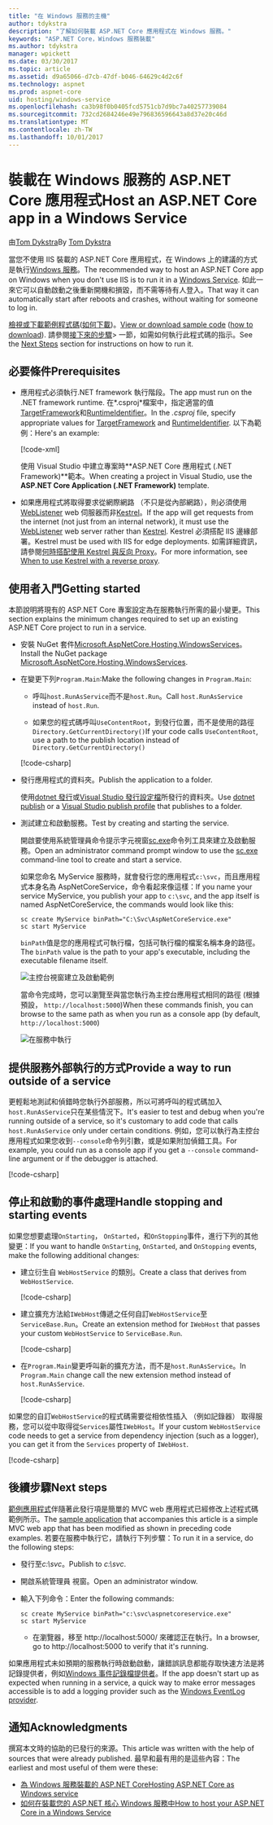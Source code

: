 ```yaml
---
title: "在 Windows 服務的主機"
author: tdykstra
description: "了解如何裝載 ASP.NET Core 應用程式在 Windows 服務。"
keywords: "ASP.NET Core，Windows 服務裝載"
ms.author: tdykstra
manager: wpickett
ms.date: 03/30/2017
ms.topic: article
ms.assetid: d9a65066-d7cb-47df-b046-64629c4d2c6f
ms.technology: aspnet
ms.prod: aspnet-core
uid: hosting/windows-service
ms.openlocfilehash: ca3b98f0b0405fcd5751cb7d9bc7a40257739084
ms.sourcegitcommit: 732cd2684246e49e796836596643a8d37e20c46d
ms.translationtype: MT
ms.contentlocale: zh-TW
ms.lasthandoff: 10/01/2017
---
```

# <a name="host-an-aspnet-core-app-in-a-windows-service"></a><span data-ttu-id="fb42a-104">裝載在 Windows 服務的 ASP.NET Core 應用程式</span><span class="sxs-lookup"><span data-stu-id="fb42a-104">Host an ASP.NET Core app in a Windows Service</span></span>

<span data-ttu-id="fb42a-105">由[Tom Dykstra](https://github.com/tdykstra)</span><span class="sxs-lookup"><span data-stu-id="fb42a-105">By [Tom Dykstra](https://github.com/tdykstra)</span></span>

<span data-ttu-id="fb42a-106">當您不使用 IIS 裝載的 ASP.NET Core 應用程式，在 Windows 上的建議的方式是執行[Windows 服務](https://docs.microsoft.com/dotnet/framework/windows-services/introduction-to-windows-service-applications)。</span><span class="sxs-lookup"><span data-stu-id="fb42a-106">The recommended way to host an ASP.NET Core app on Windows when you don't use IIS is to run it in a [Windows Service](https://docs.microsoft.com/dotnet/framework/windows-services/introduction-to-windows-service-applications).</span></span> <span data-ttu-id="fb42a-107">如此一來它可以自動啟動之後重新開機和損毀，而不需等待有人登入。</span><span class="sxs-lookup"><span data-stu-id="fb42a-107">That way it can automatically start after reboots and crashes, without waiting for someone to log in.</span></span>

<span data-ttu-id="fb42a-108">[檢視或下載範例程式碼](https://github.com/aspnet/Docs/tree/master/aspnetcore/hosting/windows-service/sample)([如何下載](xref:tutorials/index#how-to-download-a-sample))。</span><span class="sxs-lookup"><span data-stu-id="fb42a-108">[View or download sample code](https://github.com/aspnet/Docs/tree/master/aspnetcore/hosting/windows-service/sample) ([how to download](xref:tutorials/index#how-to-download-a-sample)).</span></span> <span data-ttu-id="fb42a-109">請參閱[接下來的步驟](#next-steps)> 一節，如需如何執行此程式碼的指示。</span><span class="sxs-lookup"><span data-stu-id="fb42a-109">See the [Next Steps](#next-steps) section for instructions on how to run it.</span></span>

## <a name="prerequisites"></a><span data-ttu-id="fb42a-110">必要條件</span><span class="sxs-lookup"><span data-stu-id="fb42a-110">Prerequisites</span></span>

* <span data-ttu-id="fb42a-111">應用程式必須執行.NET framework 執行階段。</span><span class="sxs-lookup"><span data-stu-id="fb42a-111">The app must run on the .NET framework runtime.</span></span>  <span data-ttu-id="fb42a-112">在*.csproj*檔案中，指定適當的值[TargetFramework](https://docs.microsoft.com/nuget/schema/target-frameworks)和[RuntimeIdentifier](https://docs.microsoft.com/dotnet/articles/core/rid-catalog)。</span><span class="sxs-lookup"><span data-stu-id="fb42a-112">In the *.csproj* file, specify appropriate values for [TargetFramework](https://docs.microsoft.com/nuget/schema/target-frameworks) and [RuntimeIdentifier](https://docs.microsoft.com/dotnet/articles/core/rid-catalog).</span></span> <span data-ttu-id="fb42a-113">以下為範例：</span><span class="sxs-lookup"><span data-stu-id="fb42a-113">Here's an example:</span></span>

  [!code-xml[](windows-service/sample/AspNetCoreService.csproj?range=3-6)]

  <span data-ttu-id="fb42a-114">使用 Visual Studio 中建立專案時**ASP.NET Core 應用程式 (.NET Framework)**範本。</span><span class="sxs-lookup"><span data-stu-id="fb42a-114">When creating a project in Visual Studio, use the **ASP.NET Core Application (.NET Framework)** template.</span></span>

* <span data-ttu-id="fb42a-115">如果應用程式將取得要求從網際網路 （不只是從內部網路），則必須使用[WebListener](xref:fundamentals/servers/weblistener) web 伺服器而非[Kestrel](xref:fundamentals/servers/kestrel)。</span><span class="sxs-lookup"><span data-stu-id="fb42a-115">If the app will get requests from the internet (not just from an internal network), it must use the [WebListener](xref:fundamentals/servers/weblistener) web server rather than [Kestrel](xref:fundamentals/servers/kestrel).</span></span>  <span data-ttu-id="fb42a-116">Kestrel 必須搭配 IIS 邊緣部署。</span><span class="sxs-lookup"><span data-stu-id="fb42a-116">Kestrel must be used with IIS for edge deployments.</span></span>  <span data-ttu-id="fb42a-117">如需詳細資訊，請參閱[何時搭配使用 Kestrel 與反向 Proxy](xref:fundamentals/servers/kestrel#when-to-use-kestrel-with-a-reverse-proxy)。</span><span class="sxs-lookup"><span data-stu-id="fb42a-117">For more information, see [When to use Kestrel with a reverse proxy](xref:fundamentals/servers/kestrel#when-to-use-kestrel-with-a-reverse-proxy).</span></span>

## <a name="getting-started"></a><span data-ttu-id="fb42a-118">使用者入門</span><span class="sxs-lookup"><span data-stu-id="fb42a-118">Getting started</span></span>

<span data-ttu-id="fb42a-119">本節說明將現有的 ASP.NET Core 專案設定為在服務執行所需的最小變更。</span><span class="sxs-lookup"><span data-stu-id="fb42a-119">This section explains the minimum changes required to set up an existing ASP.NET Core project to run in a service.</span></span>

* <span data-ttu-id="fb42a-120">安裝 NuGet 套件[Microsoft.AspNetCore.Hosting.WindowsServices](https://www.nuget.org/packages/Microsoft.AspNetCore.Hosting.WindowsServices/)。</span><span class="sxs-lookup"><span data-stu-id="fb42a-120">Install the NuGet package [Microsoft.AspNetCore.Hosting.WindowsServices](https://www.nuget.org/packages/Microsoft.AspNetCore.Hosting.WindowsServices/).</span></span>

* <span data-ttu-id="fb42a-121">在變更下列`Program.Main`:</span><span class="sxs-lookup"><span data-stu-id="fb42a-121">Make the following changes in `Program.Main`:</span></span>
  
  * <span data-ttu-id="fb42a-122">呼叫`host.RunAsService`而不是`host.Run`。</span><span class="sxs-lookup"><span data-stu-id="fb42a-122">Call `host.RunAsService` instead of `host.Run`.</span></span>
  
  * <span data-ttu-id="fb42a-123">如果您的程式碼呼叫`UseContentRoot`，到發行位置，而不是使用的路徑`Directory.GetCurrentDirectory()`</span><span class="sxs-lookup"><span data-stu-id="fb42a-123">If your code calls `UseContentRoot`, use a path to the publish location instead of `Directory.GetCurrentDirectory()`</span></span> 
  
  [!code-csharp[](windows-service/sample/Program.cs?name=ServiceOnly&highlight=3-4,8,14)]

* <span data-ttu-id="fb42a-124">發行應用程式的資料夾。</span><span class="sxs-lookup"><span data-stu-id="fb42a-124">Publish the application to a folder.</span></span>

  <span data-ttu-id="fb42a-125">使用[dotnet 發行](https://docs.microsoft.com/dotnet/articles/core/tools/dotnet-publish)或[Visual Studio 發行設定檔](xref:publishing/web-publishing-vs)所發行的資料夾。</span><span class="sxs-lookup"><span data-stu-id="fb42a-125">Use [dotnet publish](https://docs.microsoft.com/dotnet/articles/core/tools/dotnet-publish) or a [Visual Studio publish profile](xref:publishing/web-publishing-vs) that publishes to a folder.</span></span>

* <span data-ttu-id="fb42a-126">測試建立和啟動服務。</span><span class="sxs-lookup"><span data-stu-id="fb42a-126">Test by creating and starting the service.</span></span>

  <span data-ttu-id="fb42a-127">開啟要使用系統管理員命令提示字元視窗[sc.exe](https://technet.microsoft.com/library/bb490995)命令列工具來建立及啟動服務。</span><span class="sxs-lookup"><span data-stu-id="fb42a-127">Open an administrator command prompt window to use the [sc.exe](https://technet.microsoft.com/library/bb490995) command-line tool to create and start a service.</span></span>  
  
  <span data-ttu-id="fb42a-128">如果您命名 MyService 服務時，就會發行您的應用程式`c:\svc`，而且應用程式本身名為 AspNetCoreService，命令看起來像這樣：</span><span class="sxs-lookup"><span data-stu-id="fb42a-128">If you name your service MyService, you publish your app to `c:\svc`, and the app itself is named AspNetCoreService, the commands would look like this:</span></span>

  ```console
  sc create MyService binPath="C:\Svc\AspNetCoreService.exe"
  sc start MyService
  ```
  <span data-ttu-id="fb42a-129">`binPath`值是您的應用程式可執行檔，包括可執行檔的檔案名稱本身的路徑。</span><span class="sxs-lookup"><span data-stu-id="fb42a-129">The `binPath` value is the path to your app's executable, including the executable filename itself.</span></span>

  ![主控台視窗建立及啟動範例](windows-service/_static/create-start.png)

  <span data-ttu-id="fb42a-131">當命令完成時，您可以瀏覽至與當您執行為主控台應用程式相同的路徑 (根據預設， `http://localhost:5000`)</span><span class="sxs-lookup"><span data-stu-id="fb42a-131">When these commands finish, you can browse to the same path as when you run as a console app (by default, `http://localhost:5000`)</span></span>

  ![在服務中執行](windows-service/_static/running-in-service.png)


## <a name="provide-a-way-to-run-outside-of-a-service"></a><span data-ttu-id="fb42a-133">提供服務外部執行的方式</span><span class="sxs-lookup"><span data-stu-id="fb42a-133">Provide a way to run outside of a service</span></span>

<span data-ttu-id="fb42a-134">更輕鬆地測試和偵錯時您執行外部服務，所以可將呼叫的程式碼加入`host.RunAsService`只在某些情況下。</span><span class="sxs-lookup"><span data-stu-id="fb42a-134">It's easier to test and debug when you're running outside of a service, so it's customary to add code that calls `host.RunAsService` only under certain conditions.</span></span>  <span data-ttu-id="fb42a-135">例如，您可以執行為主控台應用程式如果您收到`--console`命令列引數，或是如果附加偵錯工具。</span><span class="sxs-lookup"><span data-stu-id="fb42a-135">For example, you could run as a console app if you get a `--console` command-line argument or if the debugger is attached.</span></span>

[!code-csharp[](windows-service/sample/Program.cs?name=ServiceOrConsole)]

## <a name="handle-stopping-and-starting-events"></a><span data-ttu-id="fb42a-136">停止和啟動的事件處理</span><span class="sxs-lookup"><span data-stu-id="fb42a-136">Handle stopping and starting events</span></span>

<span data-ttu-id="fb42a-137">如果您想要處理`OnStarting`， `OnStarted`，和`OnStopping`事件，進行下列的其他變更：</span><span class="sxs-lookup"><span data-stu-id="fb42a-137">If you want to handle `OnStarting`, `OnStarted`, and `OnStopping` events, make the following additional changes:</span></span>

* <span data-ttu-id="fb42a-138">建立衍生自 `WebHostService` 的類別。</span><span class="sxs-lookup"><span data-stu-id="fb42a-138">Create a class that derives from `WebHostService`.</span></span>

  [!code-csharp[](windows-service/sample/CustomWebHostService.cs?name=NoLogging)]

* <span data-ttu-id="fb42a-139">建立擴充方法給`IWebHost`傳遞之任何自訂`WebHostService`至`ServiceBase.Run`。</span><span class="sxs-lookup"><span data-stu-id="fb42a-139">Create an extension method for `IWebHost` that passes your custom `WebHostService` to `ServiceBase.Run`.</span></span>

  [!code-csharp[](windows-service/sample/WebHostServiceExtensions.cs?name=ExtensionsClass)]

* <span data-ttu-id="fb42a-140">在`Program.Main`變更呼叫新的擴充方法，而不是`host.RunAsService`。</span><span class="sxs-lookup"><span data-stu-id="fb42a-140">In `Program.Main` change call the new extension method instead of `host.RunAsService`.</span></span>

  [!code-csharp[](windows-service/sample/Program.cs?name=HandleStopStart&highlight=26)]

<span data-ttu-id="fb42a-141">如果您的自訂`WebHostService`的程式碼需要從相依性插入 （例如記錄器） 取得服務，您可以從中取得從`Services`屬性`IWebHost`。</span><span class="sxs-lookup"><span data-stu-id="fb42a-141">If your custom `WebHostService` code needs to get a service from dependency injection (such as a logger), you can get it from the `Services` property of `IWebHost`.</span></span>

[!code-csharp[](windows-service/sample/CustomWebHostService.cs?name=Logging&highlight=7)]

## <a name="next-steps"></a><span data-ttu-id="fb42a-142">後續步驟</span><span class="sxs-lookup"><span data-stu-id="fb42a-142">Next steps</span></span>

<span data-ttu-id="fb42a-143">[範例應用程式](https://github.com/aspnet/Docs/tree/master/aspnetcore/hosting/windows-service/sample)伴隨著此發行項是簡單的 MVC web 應用程式已經修改上述程式碼範例所示。</span><span class="sxs-lookup"><span data-stu-id="fb42a-143">The [sample application](https://github.com/aspnet/Docs/tree/master/aspnetcore/hosting/windows-service/sample) that accompanies this article is a simple MVC web app that has been modified as shown in preceding code examples.</span></span>  <span data-ttu-id="fb42a-144">若要在服務中執行它，請執行下列步驟：</span><span class="sxs-lookup"><span data-stu-id="fb42a-144">To run it in a service, do the following steps:</span></span>

* <span data-ttu-id="fb42a-145">發行至*c:\svc*。</span><span class="sxs-lookup"><span data-stu-id="fb42a-145">Publish to *c:\svc*.</span></span>

* <span data-ttu-id="fb42a-146">開啟系統管理員 視窗。</span><span class="sxs-lookup"><span data-stu-id="fb42a-146">Open an administrator window.</span></span>

* <span data-ttu-id="fb42a-147">輸入下列命令：</span><span class="sxs-lookup"><span data-stu-id="fb42a-147">Enter the following commands:</span></span>

  ```console
  sc create MyService binPath="c:\svc\aspnetcoreservice.exe"
  sc start MyService
  ```

  * <span data-ttu-id="fb42a-148">在瀏覽器，移至 http://localhost:5000/ 來確認正在執行。</span><span class="sxs-lookup"><span data-stu-id="fb42a-148">In a browser, go to http://localhost:5000 to verify that it's running.</span></span>

<span data-ttu-id="fb42a-149">如果應用程式未如預期的服務執行時啟動啟動，讓錯誤訊息都能存取快速方法是將記錄提供者，例如[Windows 事件記錄檔提供者](xref:fundamentals/logging#eventlog)。</span><span class="sxs-lookup"><span data-stu-id="fb42a-149">If the app doesn't start up as expected when running in a service, a quick way to make error messages accessible is to add a logging provider such as the [Windows EventLog provider](xref:fundamentals/logging#eventlog).</span></span>

## <a name="acknowledgments"></a><span data-ttu-id="fb42a-150">通知</span><span class="sxs-lookup"><span data-stu-id="fb42a-150">Acknowledgments</span></span>

<span data-ttu-id="fb42a-151">撰寫本文時的協助的已發行的來源。</span><span class="sxs-lookup"><span data-stu-id="fb42a-151">This article was written with the help of sources that were already published.</span></span> <span data-ttu-id="fb42a-152">最早和最有用的是這些內容：</span><span class="sxs-lookup"><span data-stu-id="fb42a-152">The earliest and most useful of them were these:</span></span>

* [<span data-ttu-id="fb42a-153">為 Windows 服務裝載的 ASP.NET Core</span><span class="sxs-lookup"><span data-stu-id="fb42a-153">Hosting ASP.NET Core as Windows service</span></span>](https://stackoverflow.com/questions/37346383/hosting-asp-net-core-as-windows-service/37464074)
* [<span data-ttu-id="fb42a-154">如何在裝載您的 ASP.NET 核心 Windows 服務中</span><span class="sxs-lookup"><span data-stu-id="fb42a-154">How to host your ASP.NET Core in a Windows Service</span></span>](https://dotnetthoughts.net/how-to-host-your-aspnet-core-in-a-windows-service/)
